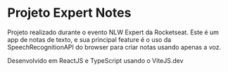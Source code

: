 # Projeto Expert Notes

Projeto realizado durante o evento NLW Expert da Rocketseat. Este é um app de notas de texto, 
e sua principal feature é o uso da SpeechRecognitionAPI do browser para criar
notas usando apenas a voz.

Desenvolvido em ReactJS e TypeScript usando o ViteJS.dev